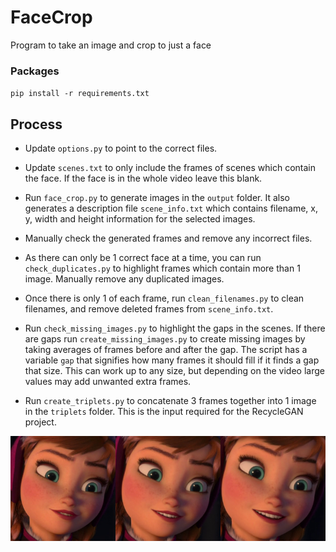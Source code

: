 # FaceCrop

Program to take an image and crop to just a face

### Packages

`pip install -r requirements.txt`

## Process

- Update `options.py` to point to the correct files.

- Update `scenes.txt` to only include the frames of scenes which contain the face. If the face is in the whole video leave this blank.

- Run `face_crop.py` to generate images in the `output` folder.  It also generates a description file `scene_info.txt` which contains filename, x, y, width and height information for the selected images.

- Manually check the generated frames and remove any incorrect files.

- As there can only be 1 correct face at a time, you can run `check_duplicates.py` to highlight frames which contain more than 1 image. Manually remove any duplicated images.

- Once there is only 1 of each frame, run `clean_filenames.py` to clean filenames, and remove deleted frames from `scene_info.txt`.

- Run `check_missing_images.py` to highlight the gaps in the scenes. If there are gaps run `create_missing_images.py` to create missing images by taking averages of frames before and after the gap.  The script has a variable `gap` that signifies how many frames it should fill if it finds a gap that size. This can work up to any size, but depending on the video large values may add unwanted extra frames.

- Run `create_triplets.py` to concatenate 3 frames together into 1 image in the `triplets` folder.  This is the input required for the RecycleGAN project.

![Triplets](images/triplets.png)